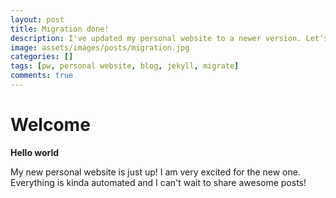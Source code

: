 ```yaml
---
layout: post
title: Migration done!
description: I've updated my personal website to a newer version. Let's see where this takes me!
image: assets/images/posts/migration.jpg
categories: []
tags: [pw, personal website, blog, jekyll, migrate]
comments: true
---
```


# Welcome

**Hello world**

My new personal website is just up!
I am very excited for the new one. Everything is kinda automated and I can't wait to share awesome posts!